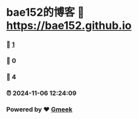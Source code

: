 # bae152的博客 :link: https://bae152.github.io 
### :page_facing_up: [1](https://bae152.github.io/tag.html) 
### :speech_balloon: 0 
### :hibiscus: 4 
### :alarm_clock: 2024-11-06 12:24:09 
### Powered by :heart: [Gmeek](https://github.com/Meekdai/Gmeek)
